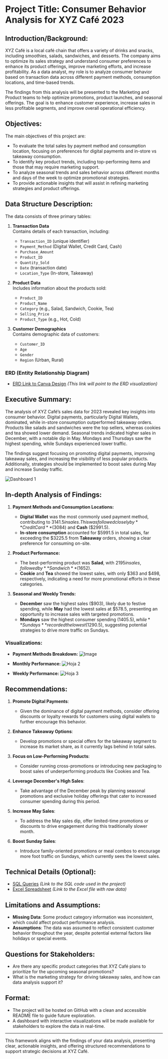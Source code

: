 # Project Title: Consumer Behavior Analysis for XYZ Café 2023

## Introduction/Background:
XYZ Café is a local café chain that offers a variety of drinks and snacks, including smoothies, salads, sandwiches, and desserts. The company aims to optimize its sales strategy and understand consumer preferences to enhance its product offerings, improve marketing efforts, and increase profitability. As a data analyst, my role is to analyze consumer behavior based on transaction data across different payment methods, consumption locations, and time-based trends.

The findings from this analysis will be presented to the Marketing and Product teams to help optimize promotions, product launches, and seasonal offerings. The goal is to enhance customer experience, increase sales in less profitable segments, and improve overall operational efficiency.

## Objectives:
The main objectives of this project are:
- To evaluate the total sales by payment method and consumption location, focusing on preferences for digital payments and in-store vs takeaway consumption.
- To identify key product trends, including top-performing items and those that may require marketing support.
- To analyze seasonal trends and sales behavior across different months and days of the week to optimize promotional strategies.
- To provide actionable insights that will assist in refining marketing strategies and product offerings.

## Data Structure Description:
The data consists of three primary tables:

1. **Transaction Data**  
   Contains details of each transaction, including:
   - `Transaction_ID` (unique identifier)
   - `Payment_Method` (Digital Wallet, Credit Card, Cash)
   - `Purchase_Amount`
   - `Product_ID`
   - `Quantity_Sold`
   - `Date` (transaction date)
   - `Location_Type` (In-store, Takeaway)

2. **Product Data**  
   Includes information about the products sold:
   - `Product_ID`
   - `Product_Name`
   - `Category` (e.g., Salad, Sandwich, Cookie, Tea)
   - `Selling_Price`
   - `Product_Type` (e.g., Hot, Cold)

3. **Customer Demographics**  
   Contains demographic data of customers:
   - `Customer_ID`
   - `Age`
   - `Gender`
   - `Region` (Urban, Rural)

### ERD (Entity Relationship Diagram)
- [ERD Link to Canva Design](#) *(This link will point to the ERD visualization)*

## Executive Summary:
The analysis of XYZ Café’s sales data for 2023 revealed key insights into consumer behavior. Digital payments, particularly Digital Wallets, dominated, while in-store consumption outperformed takeaway orders. Products like salads and sandwiches were the top sellers, whereas cookies and tea showed lower demand. Seasonal trends indicated higher sales in December, with a notable dip in May. Mondays and Thursdays saw the highest spending, while Sundays experienced lower traffic.

The findings suggest focusing on promoting digital payments, improving takeaway sales, and increasing the visibility of less popular products. Additionally, strategies should be implemented to boost sales during May and increase Sunday traffic.

![Dashboard 1](https://github.com/user-attachments/assets/003607b5-c6d0-45a1-9f94-80f6767d9843)


## In-depth Analysis of Findings:
1. **Payment Methods and Consumption Locations:**
   - **Digital Wallet** was the most commonly used payment method, contributing to $3141.5 in sales. This was followed closely by **Credit Card** ($3084) and **Cash** ($2991.5).
   - **In-store consumption** accounted for $5991.5 in total sales, far exceeding the $3225.5 from **Takeaway** orders, showing a clear preference for consuming on-site.

2. **Product Performance:**
   - The best-performing product was **Salad**, with $2195 in sales, followed by **Sandwich** ($1652).  
   - **Cookie** and **Tea** showed the lowest sales, with only $363 and $498, respectively, indicating a need for more promotional efforts in these categories.

3. **Seasonal and Weekly Trends:**
   - **December** saw the highest sales ($903), likely due to festive spending, while **May** had the lowest sales at $578.5, presenting an opportunity to increase sales with targeted promotions.
   - **Mondays** saw the highest consumer spending ($1405.5), while **Sundays** recorded the lowest ($1290.5), suggesting potential strategies to drive more traffic on Sundays.

### Visualizations:
- **Payment Methods Breakdown:**
![Image](https://github.com/user-attachments/assets/7868427f-b8bc-4298-92ce-b2c4a9317d4a)

- **Monthly Performance:**
![Hoja 2](https://github.com/user-attachments/assets/55ab87ac-80d4-45f5-a6cd-b39e4f118224)


- **Weekly Performance:**
![Hoja 3](https://github.com/user-attachments/assets/9940b968-0520-4477-a59a-d88104814f7b)


## Recommendations:
1. **Promote Digital Payments**:
   - Given the dominance of digital payment methods, consider offering discounts or loyalty rewards for customers using digital wallets to further encourage this behavior.

2. **Enhance Takeaway Options**:
   - Develop promotions or special offers for the takeaway segment to increase its market share, as it currently lags behind in total sales.

3. **Focus on Low-Performing Products**:
   - Consider running cross-promotions or introducing new packaging to boost sales of underperforming products like Cookies and Tea.

4. **Leverage December's High Sales**:
   - Take advantage of the December peak by planning seasonal promotions and exclusive holiday offerings that cater to increased consumer spending during this period.

5. **Increase May Sales**:
   - To address the May sales dip, offer limited-time promotions or discounts to drive engagement during this traditionally slower month.

6. **Boost Sunday Sales**:
   - Introduce family-oriented promotions or meal combos to encourage more foot traffic on Sundays, which currently sees the lowest sales.

## Technical Details (Optional):
- [SQL Queries](#) *(Link to the SQL code used in the project)*
- [Excel Spreadsheet](#) *(Link to the Excel file with raw data)*

## Limitations and Assumptions:
- **Missing Data**: Some product category information was inconsistent, which could affect product performance analysis.
- **Assumptions**: The data was assumed to reflect consistent customer behavior throughout the year, despite potential external factors like holidays or special events.

## Questions for Stakeholders:
- Are there any specific product categories that XYZ Café plans to prioritize for the upcoming seasonal promotions?
- What is the marketing strategy for driving takeaway sales, and how can data analysis support it?

## Format:
- The project will be hosted on GitHub with a clean and accessible README file to guide future exploration.
- A dashboard with interactive visualizations will be made available for stakeholders to explore the data in real-time.

---

This framework aligns with the findings of your data analysis, presenting clear, actionable insights, and offering structured recommendations to support strategic decisions at XYZ Café.
